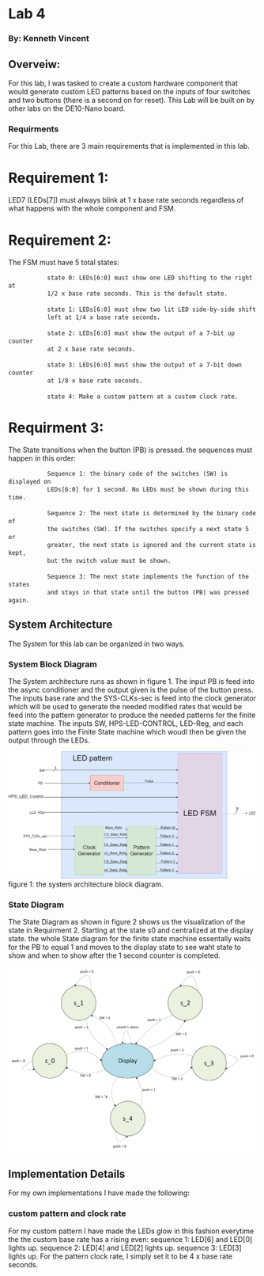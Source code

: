 # Lab 4
### By: Kenneth Vincent

## Overveiw:
For this lab, I was tasked to create a custom hardware component that would generate
custom LED patterns based on the inputs of four switches and two buttons (there 
is a second on for reset). This Lab will be built on by other labs on the
DE10-Nano board.

### Requirments
For this Lab, there are 3 main requirements that is implemented in this lab.

# Requirement 1: 
LED7 (LEDs[7]) must always blink at 1 x base rate seconds regardless of what happens
with the whole component and FSM.

# Requirement 2: 
The FSM must have 5 total states:
               
               state 0: LEDs[6:0] must show one LED shifting to the right at 
               1/2 x base rate seconds. This is the default state.

               state 1: LEDs[6:0] must show two lit LED side-by-side shift 
               left at 1/4 x base rate seconds.

               state 2: LEDs[6:0] must show the output of a 7-bit up counter
               at 2 x base rate seconds.

               state 3: LEDs[6:0] must show the output of a 7-bit down counter
               at 1/8 x base rate seconds.

               state 4: Make a custom pattern at a custom clock rate.

# Requirment 3: 
The State transitions when the button (PB) is pressed. the sequences must happen in
this order:

               Sequence 1: the binary code of the switches (SW) is displayed on
               LEDs[6:0] for 1 second. No LEDs must be shown during this time.

               Sequence 2: The next state is determined by the binary code of
               the switches (SW). If the switches specify a next state 5 or
               greater, the next state is ignored and the current state is kept,
               but the switch value must be shown.

               Sequence 3: The next state implements the function of the states
               and stays in that state until the button (PB) was pressed again.



## System Architecture
The System for this lab can be organized in two ways.

### System Block Diagram
The System architecture runs as shown in figure 1. The input PB is feed into the
async conditioner and the output given is the pulse of the button press. The 
inputs base rate and the SYS-CLKs-sec is feed into the clock generator which will
be used to generate the needed modified rates that would be feed into the pattern
generator to produce the needed patterns for the finite state machine. The inputs 
SW, HPS-LED-CONTROL, LED-Reg, and each pattern goes into the Finite State machine
which woudl then be given the output through the LEDs.

![image of the system architecure.](assets/lab4.1.png)
figure 1: the system architecture block diagram.

### State Diagram
The State Diagram as shown in figure 2 shows us the visualization of the state in 
Requirment 2. Starting at the state s0 and centralized at the display state. the
whole State diagram for the finite state machine essentally waits for the PB to
equal 1 and moves to the display state to see waht state to show and when to show
after the 1 second counter is completed.

![image of the state diagram.](assets/lab4.2.png)

## Implementation Details
For my own implementations I have made the following:

### custom pattern and clock rate
For my custom pattern I have made the LEDs glow in this fashion everytime the
the custom base rate has a rising even:
                     sequence 1: LED[6] and LED[0] lights up.
                     sequence 2: LED[4] and LED[2] lights up.
                     sequence 3: LED[3] lights up.
For the pattern clock rate, I simply set it to be 4 x base rate seconds.



